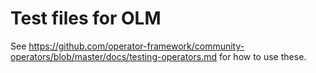 # Test files for OLM

See https://github.com/operator-framework/community-operators/blob/master/docs/testing-operators.md
for how to use these.
